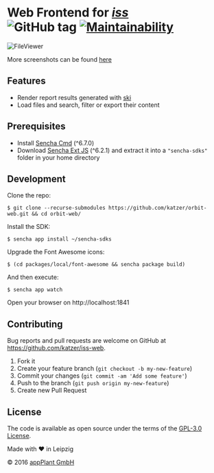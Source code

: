 # Web Frontend for _[iss][iss]_ <br> ![GitHub tag](https://img.shields.io/github/v/tag/katzer/iss-web) [![Maintainability](https://api.codeclimate.com/v1/badges/34b2fb15b86008b67e84/maintainability)](https://codeclimate.com/github/katzer/iss-web/maintainability)

![FileViewer](screenshots/FileViewer.png)

More screenshots can be found [here](screenshots)

## Features

- Render report results generated with [ski][ski]
- Load files and search, filter or export their content

## Prerequisites

- Install [Sencha Cmd](https://www.sencha.com/products/sencha-cmd) (^6.7.0)
- Download [Sencha Ext JS](https://www.sencha.com/products/extjs) (^6.2.1) and
 extract it into a `"sencha-sdks"` folder in your home directory

## Development

Clone the repo:
    
    $ git clone --recurse-submodules https://github.com/katzer/orbit-web.git && cd orbit-web/

Install the SDK:

    $ sencha app install ~/sencha-sdks

Upgrade the Font Awesome icons:

    $ (cd packages/local/font-awesome && sencha package build)

And then execute:

    $ sencha app watch

Open your browser on http://localhost:1841

## Contributing

Bug reports and pull requests are welcome on GitHub at https://github.com/katzer/iss-web.

1. Fork it
2. Create your feature branch (`git checkout -b my-new-feature`)
3. Commit your changes (`git commit -am 'Add some feature'`)
4. Push to the branch (`git push origin my-new-feature`)
5. Create new Pull Request

## License

The code is available as open source under the terms of the [GPL-3.0 License][license].

Made with :heart: in Leipzig

© 2016 [appPlant GmbH][appplant]

[iss]: https://github.com/katzer/iss
[ski]: https://github.com/katzer/ski
[license]: http://opensource.org/licenses/GPL-3.0
[appplant]: www.appplant.de

